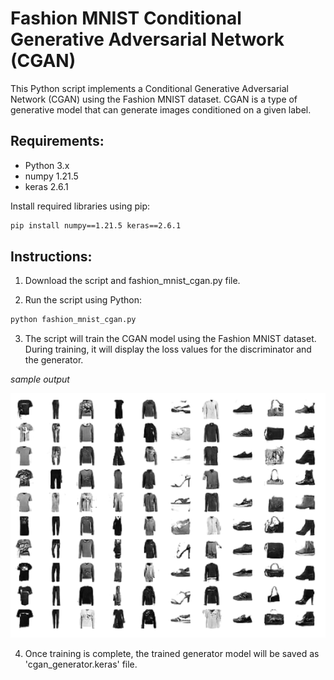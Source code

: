 # Fashion MNIST Conditional Generative Adversarial Network (CGAN)

This Python script implements a Conditional Generative Adversarial Network (CGAN) using the Fashion MNIST dataset. CGAN is a type of generative model that can generate images conditioned on a given 
label.

## Requirements:

- Python 3.x
- numpy 1.21.5
- keras 2.6.1

Install required libraries using pip:

```bash
pip install numpy==1.21.5 keras==2.6.1
```

## Instructions:

1. Download the script and fashion_mnist_cgan.py file.

2. Run the script using Python:

```bash
python fashion_mnist_cgan.py
```

3. The script will train the CGAN model using the Fashion MNIST dataset. During training, it will display the loss values for the discriminator and the generator.

*sample output*

![Generated after training for 300 epochs](/ouput/Ouput_300.png)

4. Once training is complete, the trained generator model will be saved as 'cgan_generator.keras' file.

